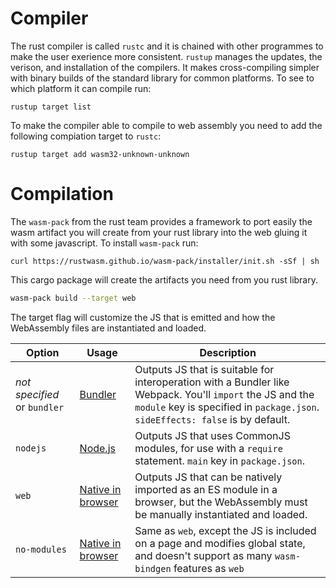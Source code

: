 # Compiler 
The rust compiler is called ```rustc``` and it is chained with other programmes
to make the user exerience more consistent. ```rustup``` manages the updates,
the verison, and installation of the compilers. It makes
cross-compiling simpler with binary builds of the standard library
for common platforms. To see to which platform it can compile run:

```terminal
rustup target list
```
To make the compiler able to compile to web assembly you need to add the following
compiation target to ```rustc```:

```terminal 
rustup target add wasm32-unknown-unknown
```

# Compilation
The ```wasm-pack``` from the rust team provides a framework to port easily the
wasm artifact you will create from your rust library into the web gluing it with
some javascript. To install ```wasm-pack``` run:

```temrinal 
curl https://rustwasm.github.io/wasm-pack/installer/init.sh -sSf | sh
```

This cargo package will create the artifacts you need from you rust library.
```sh
wasm-pack build --target web
```
The target flag will customize the JS that is emitted and how the WebAssembly files are instantiated and loaded.

<table>
    <thead>
        <tr> 
            <th> Option </th>
            <th> Usage  </th>
            <th> Description                                                                                                     </th></tr></thead><tbody>
        <tr>
        <td> <em>not specified</em> or <code class="hljs">bundler</code> </td><td> <a href="https://rustwasm.github.io/docs/wasm-bindgen/reference/deployment.html#bundlers">Bundler</a> </td><td> Outputs JS that is suitable for interoperation with a Bundler like Webpack. You'll <code class="hljs">import</code> the JS and the <code class="hljs">module</code> key is specified in <code class="hljs">package.json</code>. <code class="hljs">sideEffects: false</code> is by default. </td></tr>
<tr><td> <code class="hljs">nodejs</code>  </td><td> <a href="https://rustwasm.github.io/docs/wasm-bindgen/reference/deployment.html#nodejs">Node.js</a> </td><td> Outputs JS that uses CommonJS modules, for use with a <code class="hljs">require</code> statement. <code class="hljs">main</code> key in <code class="hljs">package.json</code>. </td></tr>
<tr><td> <code class="hljs">web</code> </td><td> <a href="https://rustwasm.github.io/docs/wasm-bindgen/reference/deployment.html#without-a-bundler">Native in browser</a> </td><td> Outputs JS that can be natively imported as an ES module in a browser, but the WebAssembly must be manually instantiated and loaded. </td></tr>
<tr><td> <code class="hljs">no-modules</code> </td><td> <a href="https://rustwasm.github.io/docs/wasm-bindgen/reference/deployment.html#without-a-bundler">Native in browser</a> </td><td> Same as <code class="hljs">web</code>, except the JS is included on a page and modifies global state, and doesn't support as many <code class="hljs">wasm-bindgen</code> features as <code class="hljs">web</code> </td></tr>
    </tbody>
</table>